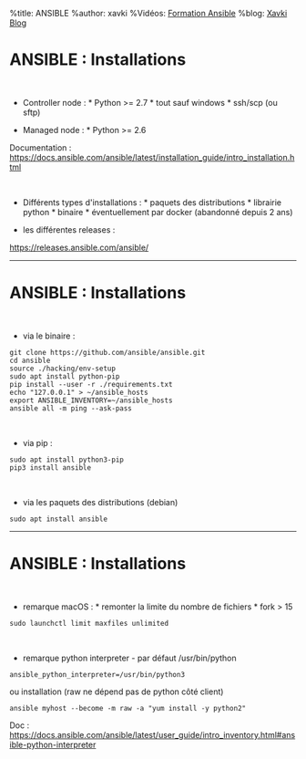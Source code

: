 %title: ANSIBLE
%author: xavki
%Vidéos: [Formation Ansible](https://www.youtube.com/playlist?list=PLn6POgpklwWoCpLKOSw3mXCqbRocnhrh-)
%blog: [Xavki Blog](https://xavki.blog)


# ANSIBLE : Installations


<br>

* Controller node : 
		* Python >= 2.7
		* tout sauf windows
		* ssh/scp (ou sftp)

* Managed node :
		* Python >= 2.6

Documentation : https://docs.ansible.com/ansible/latest/installation_guide/intro_installation.html

<br>

* Différents types d'installations :
		* paquets des distributions
		* librairie python
		* binaire
		* éventuellement par docker (abandonné depuis 2 ans)

* les différentes releases :

https://releases.ansible.com/ansible/

--------------------------------------------------------------------------------------------------------

# ANSIBLE : Installations



<br>

* via le binaire :

```
git clone https://github.com/ansible/ansible.git
cd ansible
source ./hacking/env-setup
sudo apt install python-pip
pip install --user -r ./requirements.txt
echo "127.0.0.1" > ~/ansible_hosts
export ANSIBLE_INVENTORY=~/ansible_hosts
ansible all -m ping --ask-pass
```

<br>

* via pip :

```
sudo apt install python3-pip
pip3 install ansible
```

<br>

* via les paquets des distributions (debian)

```
sudo apt install ansible
```


--------------------------------------------------------------------------------------------------------

# ANSIBLE : Installations



<br>

* remarque macOS : 
		* remonter la limite du nombre de fichiers
		* fork > 15

```
sudo launchctl limit maxfiles unlimited
```

<br>

* remarque python interpreter - par défaut /usr/bin/python

```
ansible_python_interpreter=/usr/bin/python3
```

ou installation (raw ne dépend pas de python côté client)

```
ansible myhost --become -m raw -a "yum install -y python2"
```

Doc : https://docs.ansible.com/ansible/latest/user_guide/intro_inventory.html#ansible-python-interpreter
